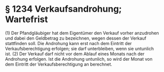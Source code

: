 # § 1234 Verkaufsandrohung; Wartefrist
(1) Der Pfandgläubiger hat dem Eigentümer den Verkauf vorher anzudrohen und dabei den Geldbetrag zu bezeichnen, wegen dessen der Verkauf stattfinden soll. Die Androhung kann erst nach dem Eintritt der Verkaufsberechtigung erfolgen; sie darf unterbleiben, wenn sie untunlich ist.
(2) Der Verkauf darf nicht vor dem Ablauf eines Monats nach der Androhung erfolgen. Ist die Androhung untunlich, so wird der Monat von dem Eintritt der Verkaufsberechtigung an berechnet.